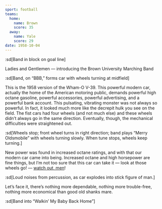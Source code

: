 ```yaml
---
sport: football
teams:
  home:
    name: Brown
    score: 35
  away:
    name: Yale
    score: 29
date: 1958-10-04
---
```


:sd[Band in block on goal line]

Ladies and Gentlemen — introducing the Brown University Marching Band

:sd[Band, on “BBB,” forms car with wheels turning at midfield]

This is the 1958 version of the Wham-O V-39. This powerful modern car, actually the home of the American motoring public, demands powerful high octane gasoline, powerful accessories, powerful advertising, and a powerful bank account. This pulsating, vibrating monster was not always so powerful. In fact, it looked much more like the decrepit hulk you see on the field. The fist cars had four wheels (and not much else) and these wheels didn’t always go in the same direction. Eventually, though, the mechanical difficulties were straightened out.

:sd[Wheels stop; front wheel turns in right direction; band plays “Merry Oldsmobile” with wheels turning slowly. When tune stops, wheels keep turning.]

New power was found in increased octane ratings, and with that our modern car came into being. Increased octane and high horsepower are fine things, but I’m not too sure that this car can take it — look at those wheels go! — <u>watch out, men</u>!

:sd[Loud noises from percussion, as car explodes into stick figure of man.]

Let’s face it, there’s nothing more dependable, nothing more trouble-free, nothing more economical than good old shanks mare.

:sd[Band into “Walkin’ My Baby Back Home”]

